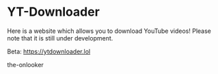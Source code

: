 # YT-Downloader

Here is a website which allows you to download YouTube videos! Please note that it is still under development.

Beta: https://ytdownloader.lol

the-onlooker
